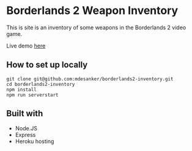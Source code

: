 # Borderlands 2 Weapon Inventory

This is site is an inventory of some weapons in the Borderlands 2 video game.

Live demo [here]()

## How to set up locally

```
git clone git@github.com:mdesanker/borderlands2-inventory.git
cd borderlands2-inventory
npm install
npm run serverstart
```

## Built with

- Node.JS
- Express
- Heroku hosting
